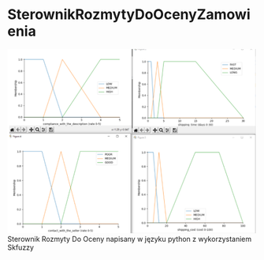 # SterownikRozmytyDoOcenyZamowienia
![alt text](plots.png)
Sterownik Rozmyty Do Oceny napisany w języku python z wykorzystaniem Skfuzzy
